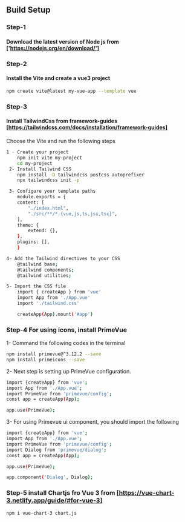 ## Build Setup

### Step-1

#### Download the latest version of Node js from ['https://nodejs.org/en/download/']

### Step-2

#### Install the Vite and create a vue3 project

```bash
npm create vite@latest my-vue-app --template vue
```

### Step-3

#### Install TailwindCss from framework-guides [https://tailwindcss.com/docs/installation/framework-guides]

Choose the Vite and run the following steps

```bash
1 - Create your project
    npm init vite my-project
    cd my-project
 2- Install Tailwind CSS
    npm install -D tailwindcss postcss autoprefixer
    npx tailwindcss init -p

 3- Configure your template paths
    module.exports = {
    content: [
        "./index.html",
        "./src/**/*.{vue,js,ts,jsx,tsx}",
    ],
    theme: {
        extend: {},
    },
    plugins: [],
    }

4- Add the Tailwind directives to your CSS
    @tailwind base;
    @tailwind components;
    @tailwind utilities;

5- Import the CSS file
    import { createApp } from 'vue'
    import App from './App.vue'
    import './tailwind.css'

    createApp(App).mount('#app')
```

### Step-4 For using icons, install PrimeVue

1- Command the following codes in the terminal

```bash
npm install primevue@^3.12.2 --save
npm install primeicons --save
```

2- Next step is setting up PrimeVue configuration.

```bash
import {createApp} from 'vue';
import App from './App.vue';
import PrimeVue from 'primevue/config';
const app = createApp(App);

app.use(PrimeVue);
```

3- For using Primevue ui component, you should import the following

```bash
import {createApp} from 'vue';
import App from './App.vue';
import PrimeVue from 'primevue/config';
import Dialog from 'primevue/dialog';
const app = createApp(App);

app.use(PrimeVue);

app.component('Dialog', Dialog);
```

### Step-5 install Chartjs fro Vue 3 from [https://vue-chart-3.netlify.app/guide/#for-vue-3]

```bash
npm i vue-chart-3 chart.js

```
